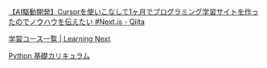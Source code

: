 
[【AI駆動開発】Cursorを使いこなして1ヶ月でプログラミング学習サイトを作ったのでノウハウを伝えたい #Next.js - Qiita](https://qiita.com/tomada/items/efce0e3b3dfb033663ef)

[学習コース一覧 | Learning Next](https://school.learning-next.app/docs)

[Python 基礎カリキュラム](https://school.learning-next.app/docs/python)

